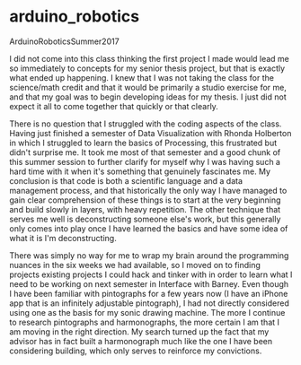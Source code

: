 # arduino_robotics
ArduinoRoboticsSummer2017

  I did not come into this class thinking the first project I made would lead me so immediately to concepts for my senior thesis project, but that is exactly what ended up happening. I knew that I was not taking the class for the science/math credit and that it would be primarily a studio exercise for me, and that my goal was to begin developing ideas for my thesis. I just did not expect it all to come together that quickly or that clearly.
  
  There is no question that I struggled with the coding aspects of the class. Having just finished a semester of Data Visualization with Rhonda Holberton in which I struggled to learn the basics of Processing, this frustrated but didn't surprise me. It took me most of that semester and a good chunk of this summer session to further clarify for myself why I was having such a hard time with it when it's something that genuinely fascinates me. My conclusion is that code is both a scientific language and a data management process, and that historically the only way I have managed to gain clear comprehension of these things is to start at the very beginning and build slowly in layers, with heavy repetition. The other technique that serves me well is deconstructing someone else's work, but this generally only comes into play once I have learned the basics and have some idea of what it is I'm deconstructing. 
  
  There was simply no way for me to wrap my brain around the programming nuances in the six weeks we had available, so I moved on to finding projects existing projects I could hack and tinker with in order to learn what I need to be working on next semester in Interface with Barney. Even though I have been familiar with pintographs for a few years now (I have an iPhone app that is an infinitely adjustable pintograph), I had not directly considered using one as the basis for my sonic drawing machine. The more I continue to research pintographs and harmonographs, the more certain I am that I am moving in the right direction. My search turned up the fact that my advisor has in fact built a harmonograph much like the one I have been considering building, which only serves to reinforce my convictions.
